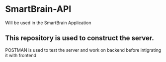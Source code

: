 # SmartBrain-API
Will be used in the SmartBrain Application
## This repository is used to construct the server.
POSTMAN is used to test the server and work on backend before intigrating it with frontend

